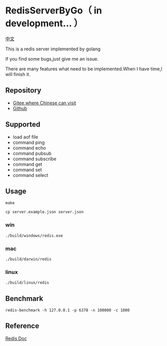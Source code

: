 # RedisServerByGo（ in development... ）

[中文](/blob/master/Readme_CN.md)

This is a redis server implemented by golang

If you find some bugs,just give me an issue.

There are many features what need to be implemented.When I have time,I will finish it.

## Repository

- [Gitee,where Chinese can visit](https://gitee.com/waterloocode/redisbygo)
- [Github](https://github.com/ccb1900/redisbygo)

## Supported

- load aof file
- command ping
- command echo
- command pubsub
- command subscribe
- command get
- command set
- command select

## Usage

```shell
make
```

```shell
cp server.example.json server.json
```

### win

```shell
./build/windows/redis.exe
```

### mac

```shell
./build/darwin/redis
```

### linux

```shell
./build/linux/redis
```

## Benchmark

```shell
redis-benchmark -h 127.0.0.1 -p 6378 -n 100000 -c 1000
```

## Reference

[Redis Doc](https://redis.io/documentation)